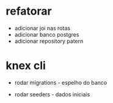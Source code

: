 # refatorar

- adicionar joi nas rotas
- adicionar banco postgres
- adicionar repository patern

# knex cli

- rodar migrations - espelho do banco

- rodar seeders - dados iniciais
